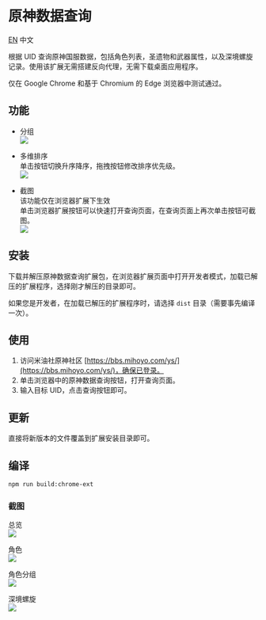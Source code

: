 原神数据查询
============
[EN](README.md)
中文

根据 UID 查询原神国服数据，包括角色列表，圣遗物和武器属性，以及深境螺旋记录。使用该扩展无需搭建反向代理，无需下载桌面应用程序。

仅在 Google Chrome 和基于 Chromium 的 Edge 浏览器中测试通过。


## 功能
* 分组  
  ![](screenshots/grouping.png)

* 多维排序  
  单击按钮切换升序降序，拖拽按钮修改排序优先级。  
  ![](screenshots/sorting.png)

* 截图  
  该功能仅在浏览器扩展下生效  
  单击浏览器扩展按钮可以快速打开查询页面，在查询页面上再次单击按钮可截图。  
  ![](screenshots/chrome-ext.png)


## 安装
下载并解压原神数据查询扩展包，在浏览器扩展页面中打开开发者模式，加载已解压的扩展程序，选择刚才解压的目录即可。

如果您是开发者，在加载已解压的扩展程序时，请选择 `dist` 目录（需要事先编译一次）。


## 使用
1. 访问米油社原神社区 [https://bbs.mihoyo.com/ys/](https://bbs.mihoyo.com/ys/)，确保已登录。
2. 单击浏览器中的原神数据查询按钮，打开查询页面。
3. 输入目标 UID，点击查询按钮即可。


## 更新
直接将新版本的文件覆盖到扩展安装目录即可。


## 编译
``` sh
npm run build:chrome-ext
```


### 截图
总览  
![](screenshots/summary.jpg)  

角色  
![](screenshots/roles.jpg)  

角色分组  
![](screenshots/roles-grouped-by-rarity.jpg)  

深境螺旋  
![](screenshots/abyss.jpg)  
